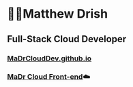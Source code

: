 # :rocket::cactus:Matthew Drish
## Full-Stack Cloud Developer
### [MaDrCloudDev.github.io](https://MaDrCloudDev.github.io)
### [MaDr Cloud Front-end](https://MaDr.io):cloud:
